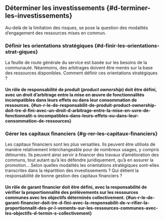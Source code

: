 ## Déterminer les investissements {#d-terminer-les-investissements}

Au-delà de la limitation des risques, se pose la question des modalités d’engagement des ressources mises en commun.

### Définir les orientations stratégiques {#d-finir-les-orientations-strat-giques}

La feuille de route générale du service est basée sur les besoins de la communauté. Néanmoins, des arbitrages doivent être menés sur la base des ressources disponibles. Comment définir ces orientations stratégiques ?

#### Un rôle de responsabilité de produit (_product ownership_) doit être défini, avec un droit d’arbitrage entre la mise en œuvre de fonctionnalités incompatibles dans leurs effets ou dans leur consommation de ressources. {#un-r-le-de-responsabilit-de-produit-product-ownership-doit-tre-d-fini-avec-un-droit-d-arbitrage-entre-la-mise-en-uvre-de-fonctionnalit-s-incompatibles-dans-leurs-effets-ou-dans-leur-consommation-de-ressources}

### Gérer les capitaux financiers {#g-rer-les-capitaux-financiers}

Les capitaux financiers sont les plus versatiles. Ils peuvent être utilisés de manière relativement interchangeable pour de nombreux usages, y compris détournés. Ils peuvent ainsi servir à financer des travaux d’amélioration des communs, tout autant qu’à les défendre juridiquement, qu’à en assurer la promotion… Selon quelles modalités les orientations stratégiques sont-elles transcrites dans la répartition des investissements ? Qui détient la responsabilité de bonne gestion des capitaux financiers ?

#### Un rôle de garant financier doit être défini, avec la responsabilité de vérifier la proportionnalité des prélèvements sur les ressources communes avec les objectifs déterminés collectivement. {#un-r-le-de-garant-financier-doit-tre-d-fini-avec-la-responsabilit-de-v-rifier-la-proportionnalit-des-pr-l-vements-sur-les-ressources-communes-avec-les-objectifs-d-termin-s-collectivement}